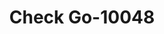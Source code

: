 ---
f_zip-code: 34653
f_state-code: FL
title: Check Go-10048
f_phone: 727-376-1800
f_city-only: Port Richey
f_address: 7205 FL-54 New Port Richey
f_location-unique-id: '10048'
slug: check-go-10048
updated-on: '2024-05-30T13:46:58.046Z'
created-on: '2024-05-30T13:36:59.803Z'
published-on: '2024-05-30T13:54:32.469Z'
f_city-state: cms/city/port-richey-fl.md
f_company: cms/company/check-go.md
f_state: cms/state/florida.md
layout: '[payday-loan].html'
tags: payday-loan
---